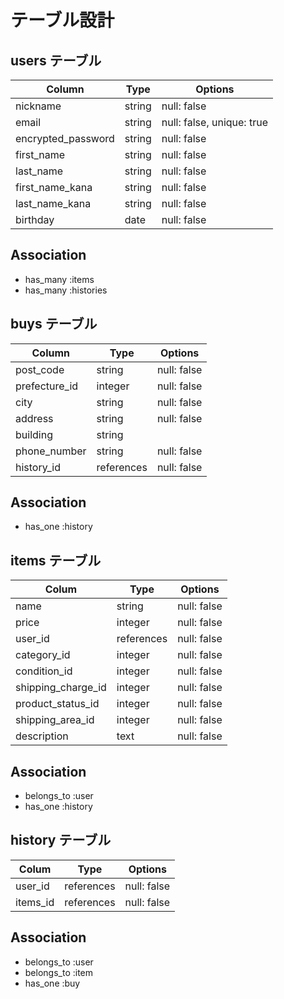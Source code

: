 # テーブル設計

## users テーブル

| Column               | Type   | Options                   |
| --------             | ------ | -----------               |
| nickname             | string | null: false               |
| email                | string | null: false, unique: true |
| encrypted_password   | string | null: false               |
| first_name           | string | null: false               |
| last_name            | string | null: false               |
| first_name_kana      | string | null: false               |
| last_name_kana       | string | null: false               |
| birthday             | date   | null: false               |

## Association

- has_many :items
- has_many :histories



## buys テーブル

|  Column       | Type        | Options                        |
| --------      | ------      | ---------------------------    |
| post_code     | string	    | null: false                    |
| prefecture_id | integer	    | null: false                    |
| city          | string	    | null: false                    |
| address       | string	    | null: false                    |
| building      | string      |                                |
| phone_number  | string      | null: false                    |
| history_id    | references  | null: false                    |

## Association

- has_one :history


## items テーブル

| Colum              | Type        | Options      |
| --------           | ------      | -----------  |
| name               | string      | null: false  |
| price              | integer     | null: false  |
| user_id            | references  | null: false  | 
| category_id        | integer     | null: false  |
| condition_id       | integer     | null: false  |
| shipping_charge_id | integer     | null: false  |
| product_status_id  | integer     | null: false  |
| shipping_area_id   | integer     | null: false  |
| description        | text        | null: false  |

## Association

- belongs_to :user 
- has_one :history


## history テーブル

| Colum              | Type           | Options      |
| --------           | ------         | -----------  |
| user_id            | references     | null: false  |
| items_id           | references     | null: false  |

## Association

- belongs_to :user
- belongs_to :item
- has_one :buy

